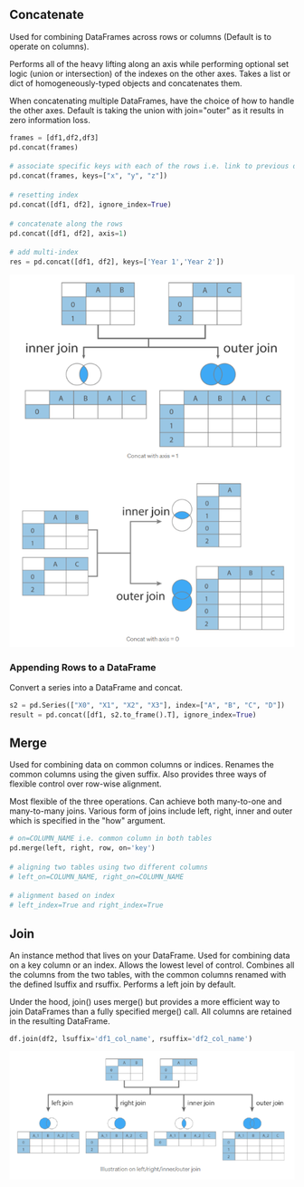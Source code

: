 ## Concatenate

Used for combining DataFrames across rows or columns (Default is to operate on columns).

Performs all of the heavy lifting along an axis while performing optional set logic (union or intersection) of the indexes on the other axes. Takes a list or dict of homogeneously-typed objects and concatenates them.

When concatenating multiple DataFrames, have the choice of how to handle the other axes. Default is taking the union with join="outer" as it results in zero information loss.

```py
frames = [df1,df2,df3]
pd.concat(frames)

# associate specific keys with each of the rows i.e. link to previous dataframe
pd.concat(frames, keys=["x", "y", "z"])

# resetting index
pd.concat([df1, df2], ignore_index=True)

# concatenate along the rows
pd.concat([df1, df2], axis=1)

# add multi-index
res = pd.concat([df1, df2], keys=['Year 1','Year 2'])
```

<img src="../_snapshots/pandas-concatenate.PNG">

### Appending Rows to a DataFrame

Convert a series into a DataFrame and concat.

```py
s2 = pd.Series(["X0", "X1", "X2", "X3"], index=["A", "B", "C", "D"])
result = pd.concat([df1, s2.to_frame().T], ignore_index=True)
```

## Merge

Used for combining data on common columns or indices. Renames the common columns using the given suffix. Also provides three ways of flexible control over row-wise alignment.

Most flexible of the three operations. Can achieve both many-to-one and many-to-many joins. Various form of joins include left, right, inner and outer which is specified in the "how" argument.

```py
# on=COLUMN_NAME i.e. common column in both tables
pd.merge(left, right, row, on='key')

# aligning two tables using two different columns
# left_on=COLUMN_NAME, right_on=COLUMN_NAME

# alignment based on index
# left_index=True and right_index=True
```

## Join

An instance method that lives on your DataFrame. Used for combining data on a key column or an index. Allows the lowest level of control. Combines all the columns from the two tables, with the common columns renamed with the defined lsuffix and rsuffix. Performs a left join by default.

Under the hood, join() uses merge() but provides a more efficient way to join DataFrames than a fully specified merge() call. All columns are retained in the resulting DataFrame.

```py
df.join(df2, lsuffix='df1_col_name', rsuffix='df2_col_name')
```

<img src="../_snapshots/pandas-join.PNG">
